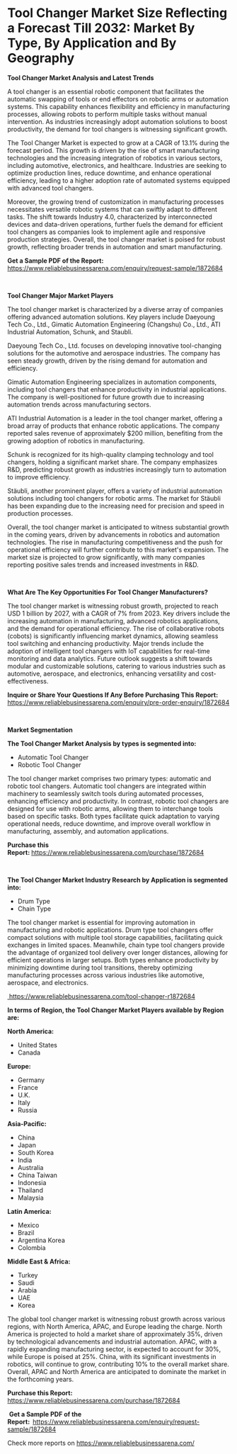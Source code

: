 <p><h1>Tool Changer Market Size Reflecting a Forecast Till 2032: Market By Type, By Application and By Geography</h1></p><p><strong>Tool Changer Market Analysis and Latest Trends</strong></p>
<p><p>A tool changer is an essential robotic component that facilitates the automatic swapping of tools or end effectors on robotic arms or automation systems. This capability enhances flexibility and efficiency in manufacturing processes, allowing robots to perform multiple tasks without manual intervention. As industries increasingly adopt automation solutions to boost productivity, the demand for tool changers is witnessing significant growth.</p><p>The Tool Changer Market is expected to grow at a CAGR of 13.1% during the forecast period. This growth is driven by the rise of smart manufacturing technologies and the increasing integration of robotics in various sectors, including automotive, electronics, and healthcare. Industries are seeking to optimize production lines, reduce downtime, and enhance operational efficiency, leading to a higher adoption rate of automated systems equipped with advanced tool changers.</p><p>Moreover, the growing trend of customization in manufacturing processes necessitates versatile robotic systems that can swiftly adapt to different tasks. The shift towards Industry 4.0, characterized by interconnected devices and data-driven operations, further fuels the demand for efficient tool changers as companies look to implement agile and responsive production strategies. Overall, the tool changer market is poised for robust growth, reflecting broader trends in automation and smart manufacturing.</p></p>
<p><strong>Get a Sample PDF of the Report:&nbsp;</strong> <a href="https://www.reliablebusinessarena.com/enquiry/request-sample/1872684?utm_campaign=2930&utm_medium=2&utm_source=Github&utm_content=ia&utm_term=08042025&utm_id=tool-changer">https://www.reliablebusinessarena.com/enquiry/request-sample/1872684</a></p>
<p>&nbsp;</p>
<p><strong>Tool Changer Major Market Players</strong></p>
<p><p>The tool changer market is characterized by a diverse array of companies offering advanced automation solutions. Key players include Daeyoung Tech Co., Ltd., Gimatic Automation Engineering (Changshu) Co., Ltd., ATI Industrial Automation, Schunk, and Staubli. </p><p>Daeyoung Tech Co., Ltd. focuses on developing innovative tool-changing solutions for the automotive and aerospace industries. The company has seen steady growth, driven by the rising demand for automation and efficiency. </p><p>Gimatic Automation Engineering specializes in automation components, including tool changers that enhance productivity in industrial applications. The company is well-positioned for future growth due to increasing automation trends across manufacturing sectors. </p><p>ATI Industrial Automation is a leader in the tool changer market, offering a broad array of products that enhance robotic applications. The company reported sales revenue of approximately $200 million, benefiting from the growing adoption of robotics in manufacturing. </p><p>Schunk is recognized for its high-quality clamping technology and tool changers, holding a significant market share. The company emphasizes R&D, predicting robust growth as industries increasingly turn to automation to improve efficiency. </p><p>Stäubli, another prominent player, offers a variety of industrial automation solutions including tool changers for robotic arms. The market for Stäubli has been expanding due to the increasing need for precision and speed in production processes.</p><p>Overall, the tool changer market is anticipated to witness substantial growth in the coming years, driven by advancements in robotics and automation technologies. The rise in manufacturing competitiveness and the push for operational efficiency will further contribute to this market's expansion. The market size is projected to grow significantly, with many companies reporting positive sales trends and increased investments in R&D.</p></p>
<p>&nbsp;</p>
<p><strong>What Are The Key Opportunities For Tool Changer Manufacturers?</strong></p>
<p><p>The tool changer market is witnessing robust growth, projected to reach USD 1 billion by 2027, with a CAGR of 7% from 2023. Key drivers include the increasing automation in manufacturing, advanced robotics applications, and the demand for operational efficiency. The rise of collaborative robots (cobots) is significantly influencing market dynamics, allowing seamless tool switching and enhancing productivity. Major trends include the adoption of intelligent tool changers with IoT capabilities for real-time monitoring and data analytics. Future outlook suggests a shift towards modular and customizable solutions, catering to various industries such as automotive, aerospace, and electronics, enhancing versatility and cost-effectiveness.</p></p>
<p><strong>Inquire or Share Your Questions If Any Before Purchasing This Report:</strong> <a href="https://www.reliablebusinessarena.com/enquiry/pre-order-enquiry/1872684?utm_campaign=2930&utm_medium=2&utm_source=Github&utm_content=ia&utm_term=08042025&utm_id=tool-changer">https://www.reliablebusinessarena.com/enquiry/pre-order-enquiry/1872684</a></p>
<p>&nbsp;</p>
<p><strong>Market Segmentation</strong></p>
<p><strong>The Tool Changer Market Analysis by types is segmented into:</strong></p>
<p><ul><li>Automatic Tool Changer</li><li>Robotic Tool Changer</li></ul></p>
<p><p>The tool changer market comprises two primary types: automatic and robotic tool changers. Automatic tool changers are integrated within machinery to seamlessly switch tools during automated processes, enhancing efficiency and productivity. In contrast, robotic tool changers are designed for use with robotic arms, allowing them to interchange tools based on specific tasks. Both types facilitate quick adaptation to varying operational needs, reduce downtime, and improve overall workflow in manufacturing, assembly, and automation applications.</p></p>
<p><strong>Purchase this Report:&nbsp;</strong><a href="https://www.reliablebusinessarena.com/purchase/1872684?utm_campaign=2930&utm_medium=2&utm_source=Github&utm_content=ia&utm_term=08042025&utm_id=tool-changer">https://www.reliablebusinessarena.com/purchase/1872684</a></p>
<p>&nbsp;</p>
<p><strong>The Tool Changer Market Industry Research by Application is segmented into:</strong></p>
<p><ul><li>Drum Type</li><li>Chain Type</li></ul></p>
<p><p>The tool changer market is essential for improving automation in manufacturing and robotic applications. Drum type tool changers offer compact solutions with multiple tool storage capabilities, facilitating quick exchanges in limited spaces. Meanwhile, chain type tool changers provide the advantage of organized tool delivery over longer distances, allowing for efficient operations in larger setups. Both types enhance productivity by minimizing downtime during tool transitions, thereby optimizing manufacturing processes across various industries like automotive, aerospace, and electronics.</p></p>
<p><a href="https://www.reliablebusinessarena.com/tool-changer-r1872684?utm_campaign=2930&utm_medium=2&utm_source=Github&utm_content=ia&utm_term=08042025&utm_id=tool-changer">&nbsp;https://www.reliablebusinessarena.com/tool-changer-r1872684</a></p>
<p><strong>In terms of Region, the Tool Changer Market Players available by Region are:</strong></p>
<p>
    <p> <strong> North America: </strong>
        <ul>
            <li>United States</li>
            <li>Canada</li>
        </ul>
        </p> 
    <p> <strong> Europe: </strong>
        <ul>
            <li>Germany</li>
            <li>France</li>
            <li>U.K.</li>
            <li>Italy</li>
            <li>Russia</li>
        </ul>
        </p> 
    <p> <strong> Asia-Pacific: </strong>
        <ul>
            <li>China</li>
            <li>Japan</li>
            <li>South Korea</li>
            <li>India</li>
            <li>Australia</li>
            <li>China Taiwan</li>
            <li>Indonesia</li>
            <li>Thailand</li>
            <li>Malaysia</li>
        </ul>
        </p> 
    <p> <strong> Latin America: </strong>
        <ul>
            <li>Mexico</li>
            <li>Brazil</li>
            <li>Argentina Korea</li>
            <li>Colombia</li>
        </ul>
        </p> 
    <p> <strong> Middle East & Africa: </strong>
        <ul>
            <li>Turkey</li>
            <li>Saudi</li>
            <li>Arabia</li>
            <li>UAE</li>
            <li>Korea</li>
        </ul>
    </p>
    </p>
<p><p>The global tool changer market is witnessing robust growth across various regions, with North America, APAC, and Europe leading the charge. North America is projected to hold a market share of approximately 35%, driven by technological advancements and industrial automation. APAC, with a rapidly expanding manufacturing sector, is expected to account for 30%, while Europe is poised at 25%. China, with its significant investments in robotics, will continue to grow, contributing 10% to the overall market share. Overall, APAC and North America are anticipated to dominate the market in the forthcoming years.</p></p>
<p><strong>Purchase this Report: </strong><a href="https://www.reliablebusinessarena.com/purchase/1872684?utm_campaign=2930&utm_medium=2&utm_source=Github&utm_content=ia&utm_term=08042025&utm_id=tool-changer">https://www.reliablebusinessarena.com/purchase/1872684</a></p>
<p>&nbsp;<strong>Get a Sample PDF of the Report:&nbsp;&nbsp;</strong><a href="https://www.reliablebusinessarena.com/enquiry/request-sample/1872684?utm_campaign=2930&utm_medium=2&utm_source=Github&utm_content=ia&utm_term=08042025&utm_id=tool-changer">https://www.reliablebusinessarena.com/enquiry/request-sample/1872684</a></p>
<p><strong></strong></p>
<p>Check more reports on <a href="https://www.reliablebusinessarena.com/?utm_campaign=2930&utm_medium=2&utm_source=Github&utm_content=ia&utm_term=08042025&utm_id=tool-changer">https://www.reliablebusinessarena.com/</a></p>